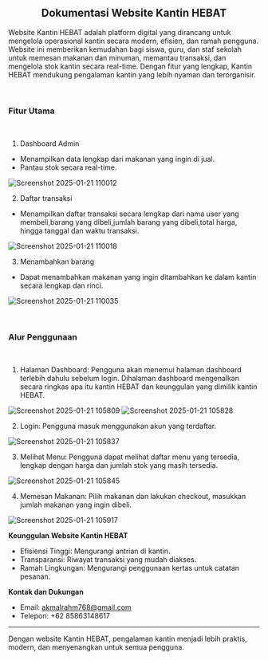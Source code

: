 <h2 align="center">Dokumentasi Website Kantin HEBAT</h2>
Website Kantin HEBAT adalah platform digital yang dirancang untuk mengelola operasional kantin secara modern, efisien, dan ramah pengguna. Website ini memberikan kemudahan bagi siswa, guru, dan staf sekolah untuk memesan makanan dan minuman, memantau transaksi, dan mengelola stok kantin secara real-time. Dengan fitur yang lengkap, Kantin HEBAT mendukung pengalaman kantin yang lebih nyaman dan terorganisir.

<br><h3>**Fitur Utama**</h3></br>

1.	Dashboard Admin
- Menampilkan data lengkap dari makanan yang ingin di jual.
- Pantau stok secara real-time.

 ![Screenshot 2025-01-21 110012](https://github.com/user-attachments/assets/2d8f1a97-f526-495c-aac9-53f5279440fb)
 
2.	Daftar transaksi

- Menampilkan daftar transaksi secara lengkap dari nama user yang membeli,barang yang dibeli,jumlah barang yang dibeli,total harga, hingga tanggal dan waktu transaksi.

 ![Screenshot 2025-01-21 110018](https://github.com/user-attachments/assets/be53e41a-322e-4b57-89b7-e1041269c260)
 
3.	Menambahkan barang
- Dapat menambahkan makanan yang ingin ditambahkan ke dalam kantin secara lengkap dan rinci.

 ![Screenshot 2025-01-21 110035](https://github.com/user-attachments/assets/cd1e64b3-3997-4f83-9f6a-e60e431de291)


<br><h3>**Alur Penggunaan**</h3></br>


1.	Halaman Dashboard: Pengguna akan menemui halaman dashboard terlebih dahulu sebelum login. Dihalaman dashboard mengenalkan secara ringkas apa itu kantin HEBAT dan keunggulan yang dimilik kantin HEBAT.

![Screenshot 2025-01-21 105809](https://github.com/user-attachments/assets/67bd43b9-6a2f-4957-a983-c424f451f70e)
![Screenshot 2025-01-21 105828](https://github.com/user-attachments/assets/1feb4acd-edae-4e73-96ed-a2d1a0b8f222)

2.	Login: Pengguna masuk menggunakan akun yang terdaftar.

 ![Screenshot 2025-01-21 105837](https://github.com/user-attachments/assets/4cc49d77-b619-4546-ae5b-69ff6fd1dfe2)

3.	Melihat Menu: Pengguna dapat melihat daftar menu yang tersedia, lengkap dengan harga dan jumlah stok yang masih tersedia.

 ![Screenshot 2025-01-21 105845](https://github.com/user-attachments/assets/b9b8f83a-5b4f-472d-b573-7dd77139c820)

4.	Memesan Makanan: Pilih makanan dan lakukan checkout, masukkan jumlah makanan yang ingin dibeli.

![Screenshot 2025-01-21 105917](https://github.com/user-attachments/assets/bc2a2fa8-62cd-4b51-9e90-9c2118c80ecd)
 
**Keunggulan Website Kantin HEBAT**
- Efisiensi Tinggi: Mengurangi antrian di kantin.
- Transparansi: Riwayat transaksi yang mudah diakses.
- Ramah Lingkungan: Mengurangi penggunaan kertas untuk catatan pesanan.

**Kontak dan Dukungan**
- Email: akmalrahm768@gmail.com
- Telepon: +62 85863148617
________________________________________
Dengan website Kantin HEBAT, pengalaman kantin menjadi lebih praktis, modern, dan menyenangkan untuk semua pengguna.

